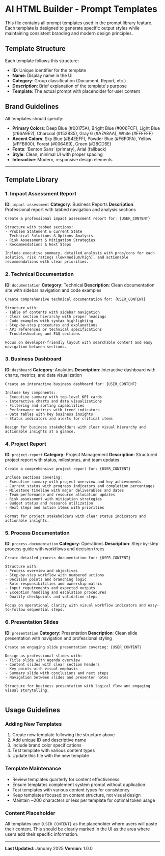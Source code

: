 # AI HTML Builder - Prompt Templates

This file contains all prompt templates used in the prompt library feature. Each template is designed to generate specific output styles while maintaining consistent branding and modern design principles.

## Template Structure

Each template follows this structure:
- **ID**: Unique identifier for the template
- **Name**: Display name in the UI
- **Category**: Group classification (Document, Report, etc.)
- **Description**: Brief explanation of the template's purpose
- **Template**: The actual prompt with placeholder for user content

## Brand Guidelines

All templates should specify:
- **Primary Colors**: Deep Blue (#00175A), Bright Blue (#006FCF), Light Blue (#66A9E2), Charcoal (#152835), Gray 6 (#A7A8AA), White (#FFFFFF)
- **Accent Colors**: Sky Blue (#B4EEFF), Powder Blue (#F6F0FA), Yellow (#FFB900), Forest (#006469), Green (#28CD6E)  
- **Fonts**: 'Benton Sans' (primary), Arial (fallback)
- **Style**: Clean, minimal UI with proper spacing
- **Interactive**: Modern, responsive design elements

---

## Template Library

### 1. Impact Assessment Report
**ID**: `impact-assessment`
**Category**: Business Reports
**Description**: Professional report with tabbed navigation and analysis sections

```
Create a professional impact assessment report for: {USER_CONTENT}

Structure with tabbed sections:
- Problem Statement & Current State
- Technical Solutions & Options Analysis
- Risk Assessment & Mitigation Strategies  
- Recommendations & Next Steps

Include executive summary, detailed analysis with pros/cons for each solution, risk ratings (low/medium/high), and actionable recommendations with clear priorities.
```

### 2. Technical Documentation
**ID**: `documentation`
**Category**: Technical
**Description**: Clean documentation site with sidebar navigation and code examples

```
Create comprehensive technical documentation for: {USER_CONTENT}

Structure with:
- Table of contents with sidebar navigation
- Clear section hierarchy with proper headings
- Code examples with syntax highlighting
- Step-by-step procedures and explanations
- API references or technical specifications
- Troubleshooting and FAQ sections

Focus on developer-friendly layout with searchable content and easy navigation between sections.
```

### 3. Business Dashboard
**ID**: `dashboard`
**Category**: Analytics
**Description**: Interactive dashboard with charts, metrics, and data visualization

```
Create an interactive business dashboard for: {USER_CONTENT}

Include key components:
- Executive summary with top-level KPI cards
- Interactive charts and data visualizations
- Filtering and sorting capabilities
- Performance metrics with trend indicators
- Data tables with key business insights
- Status indicators and alerts for critical items

Design for business stakeholders with clear visual hierarchy and actionable insights at a glance.
```

### 4. Project Report
**ID**: `project-report`
**Category**: Project Management
**Description**: Structured project report with status, milestones, and team updates

```
Create a comprehensive project report for: {USER_CONTENT}

Include sections covering:
- Executive summary with project overview and key achievements
- Current status with progress indicators and completion percentages
- Milestone timeline with major deliverables and dates
- Team performance and resource allocation updates
- Risk assessment with mitigation strategies
- Budget status and resource utilization
- Next steps and action items with priorities

Format for project stakeholders with clear status indicators and actionable insights.
```

### 5. Process Documentation
**ID**: `process-documentation`
**Category**: Operations
**Description**: Step-by-step process guide with workflows and decision trees

```
Create detailed process documentation for: {USER_CONTENT}

Structure with:
- Process overview and objectives
- Step-by-step workflow with numbered actions
- Decision points and branching logic
- Role responsibilities and ownership matrix
- Input requirements and expected outputs
- Exception handling and escalation procedures
- Quality checkpoints and validation steps

Focus on operational clarity with visual workflow indicators and easy-to-follow sequential steps.
```

### 6. Presentation Slides
**ID**: `presentation`
**Category**: Presentation
**Description**: Clean slide presentation with navigation and professional styling

```
Create an engaging slide presentation covering: {USER_CONTENT}

Design as professional slides with:
- Title slide with agenda overview
- Content slides with clear section headers
- Key points with visual emphasis
- Summary slide with conclusions and next steps
- Navigation between slides and presenter notes

Structure for business presentation with logical flow and engaging visual storytelling.
```

---

## Usage Guidelines

### Adding New Templates
1. Create new template following the structure above
2. Add unique ID and descriptive name
3. Include brand color specifications
4. Test template with various content types
5. Update this file with the new template

### Template Maintenance
- Review templates quarterly for content effectiveness
- Ensure templates complement system prompt without duplication
- Test templates with various content types for consistency
- Keep templates focused on content structure, not visual design
- Maintain ~200 characters or less per template for optimal token usage

### Content Placeholder
All templates use `{USER_CONTENT}` as the placeholder where users will paste their content. This should be clearly marked in the UI as the area where users add their specific information.

---

**Last Updated**: January 2025
**Version**: 1.0.0